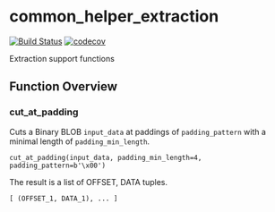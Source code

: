 # common_helper_extraction

[![Build Status](https://travis-ci.org/fkie-cad/common_helper_extraction.svg?branch=master)](https://travis-ci.org/fkie-cad/common_helper_extraction)
[![codecov](https://codecov.io/gh/fkie-cad/common_helper_extraction/branch/master/graph/badge.svg)](https://codecov.io/gh/fkie-cad/common_helper_extraction)

Extraction support functions

## Function Overview

### cut_at_padding

Cuts a Binary BLOB `input_data` at paddings of `padding_pattern` with a minimal length of `padding_min_length`.

`cut_at_padding(input_data, padding_min_length=4, padding_pattern=b'\x00')`

The result is a list of OFFSET, DATA tuples.

```python
[ (OFFSET_1, DATA_1), ... ]
```
